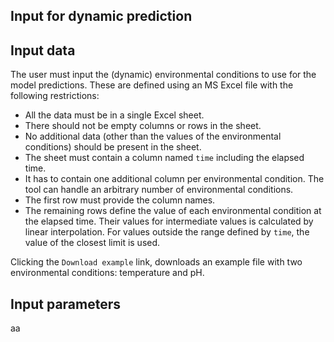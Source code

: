 Input for dynamic prediction
----------------------------

Input data
----------

The user must input the (dynamic) environmental conditions to use for
the model predictions. These are defined using an MS Excel file with the
following restrictions:

-   All the data must be in a single Excel sheet.
-   There should not be empty columns or rows in the sheet.
-   No additional data (other than the values of the environmental
    conditions) should be present in the sheet.
-   The sheet must contain a column named `time` including the elapsed
    time.
-   It has to contain one additional column per environmental condition.
    The tool can handle an arbitrary number of environmental conditions.
-   The first row must provide the column names.
-   The remaining rows define the value of each environmental condition
    at the elapsed time. Their values for intermediate values is
    calculated by linear interpolation. For values outside the range
    defined by `time`, the value of the closest limit is used.

Clicking the `Download example` link, downloads an example file with two
environmental conditions: temperature and pH.

Input parameters
----------------

aa
